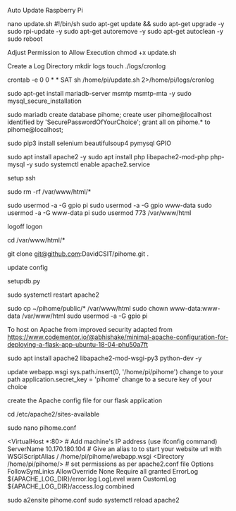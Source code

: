 Auto Update Raspberry Pi

nano update.sh
    #!/bin/sh
    sudo apt-get update && sudo apt-get upgrade -y
    sudo rpi-update -y
    sudo apt-get autoremove -y
    sudo apt-get autoclean -y
    sudo reboot

Adjust Permission to Allow Execution
    chmod +x update.sh

Create a Log Directory
mkdir logs
touch ./logs/cronlog

crontab -e
    0 0 * * SAT sh /home/pi/update.sh 2>/home/pi/logs/cronlog   

sudo apt-get install mariadb-server msmtp msmtp-mta -y
sudo mysql_secure_installation

sudo mariadb
    create database pihome;
    create user pihome@localhost identified by 'SecurePasswordOfYourChoice'; 
    grant all on pihome.* to pihome@localhost;

sudo pip3 install selenium beautifulsoup4 pymysql GPIO

sudo apt install apache2 -y
sudo apt install php libapache2-mod-php php-mysql -y
sudo systemctl enable apache2.service  

setup ssh

sudo rm -rf /var/www/html/*

sudo usermod -a -G gpio pi
sudo usermod -a -G gpio www-data
sudo usermod -a -G www-data pi
sudo usermod 773 /var/www/html

logoff logon

cd /var/www/html/*

git clone git@github.com:DavidCSIT/pihome.git .

update config

setupdb.py

sudo systemctl restart apache2

sudo cp ~/pihome/public/*  /var/www/html
sudo chown www-data:www-data /var/www/html 
sudo usermod -a -G gpio pi

To host on Apache from improved security 
adapted from https://www.codementor.io/@abhishake/minimal-apache-configuration-for-deploying-a-flask-app-ubuntu-18-04-phu50a7ft

sudo apt install apache2 libapache2-mod-wsgi-py3 python-dev -y

update webapp.wsgi
    sys.path.insert(0, '/home/pi/pihome') change to your path
    application.secret_key = 'pihome'  change to a secure key of your choice

create the Apache config file for our flask application

cd /etc/apache2/sites-available

sudo nano pihome.conf

<VirtualHost *:80>
     # Add machine's IP address (use ifconfig command)
     ServerName 10.170.180.104
     # Give an alias to to start your website url with
     WSGIScriptAlias / /home/pi/pihome/webapp.wsgi
     <Directory /home/pi/pihome/>
     		# set permissions as per apache2.conf file
            Options FollowSymLinks
            AllowOverride None
            Require all granted
     </Directory>
     ErrorLog ${APACHE_LOG_DIR}/error.log
     LogLevel warn
     CustomLog ${APACHE_LOG_DIR}/access.log combined
</VirtualHost>

sudo a2ensite pihome.conf
sudo systemctl reload apache2

